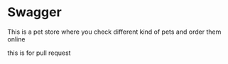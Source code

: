 # Swagger
This is a pet store where you check different kind of pets and order them online

this is for pull request
